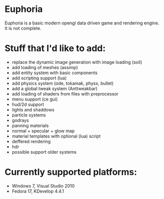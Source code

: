 Euphoria
=======

Euphoria is a basic modern opengl data driven game and rendering engine. It is not complete.

Stuff that I'd like to add:
=======
* replace the dynamic image generation with image loading (soil)
* add loading of meshes (assimp)
* add entity system with basic components
* add scripting support (lua)
* add physics system (ode, tokamak, physx, bullet)
* add a global tweak system (Anttweakbar)
* add loading of shaders from files with preprocessor
* menu support (ce gui)
* hud/2d support
* lights and shaddows
* particle systems
* godrays
* panning materials
* normal + specular + glow map
* material templates with optional (lua) script
* deffered rendering
* hdr
* possible support older systems

Currently supported platforms:
=======

* Windows 7, Visual Studio 2010
* Fedora 17, KDevelop 4.4.1
